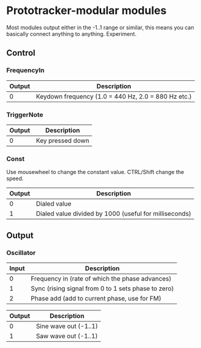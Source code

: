 # Prototracker-modular modules

Most modules output either in the -1..1 range or similar, this means you can basically connect anything to anything. Experiment.

## Control

### FrequencyIn
| Output | Description |
|--------|-------------|
| 0 | Keydown frequency (1.0 = 440 Hz, 2.0 = 880 Hz etc.)

### TriggerNote 

| Output | Description |
|--------|-------------|
| 0 | Key pressed down |

### Const

Use mousewheel to change the constant value. CTRL/Shift change the speed.

| Output | Description |
|--------|-------------|
| 0 | Dialed value |
| 1 | Dialed value divided by 1000 (useful for milliseconds) |

## Output

### Oscillator

| Input | Description  |
|-------|--------------|
| 0 | Frequency in (rate of which the phase advances) |
| 1 | Sync (rising signal from 0 to 1 sets phase to zero) |
| 2 | Phase add (add to current phase, use for FM) |

| Output | Description  |
|--------|--------------|
| 0 | Sine wave out (-1..1) |
| 1 | Saw wave out (-1..1)  |
